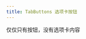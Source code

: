 ```yaml
---
title: TabButtons 选项卡按钮
---
```


仅仅只有按钮，没有选项卡内容

<demo-box>
<TabButtonsDemo></TabButtonsDemo>
</demo-box>

<script lang="ts" setup>
import TabButtonsDemo from '@/components/TabButtons/TabButtonsDemo.vue'
</script>
